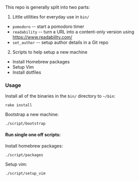 This repo is generally split into two parts:

1. Little utilities for everyday use in `bin/`

  * `pomodoro` -- start a pomodoro timer
  * `readability` -- turn a URL into a content-only version using https://www.readability.com/
  * `set_author` -- setup author details in a Git repo

2. Scripts to help setup a new machine

  * Install Homebrew packages
  * Setup Vim
  * Install dotfiles

### Usage

Install all of the binaries in the `bin/` directory to `~/bin`:

    rake install

Bootstrap a new machine:

    ./script/bootstrap

#### Run single one off scripts:

Install homebrew packages:

    ./script/packages

Setup vim:

    ./script/setup_vim
